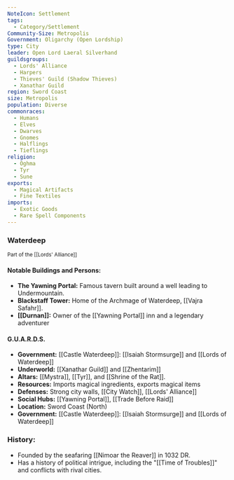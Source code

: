 ```yaml
---
NoteIcon: Settlement
tags:
  - Category/Settlement
Community-Size: Metropolis
Government: Oligarchy (Open Lordship)
type: City
leader: Open Lord Laeral Silverhand
guildsgroups:
  - Lords' Alliance
  - Harpers
  - Thieves' Guild (Shadow Thieves)
  - Xanathar Guild
region: Sword Coast
size: Metropolis
population: Diverse
commonraces:
  - Humans
  - Elves
  - Dwarves
  - Gnomes
  - Halflings
  - Tieflings
religion:
  - Oghma
  - Tyr
  - Sune
exports:
  - Magical Artifacts
  - Fine Textiles
imports:
  - Exotic Goods
  - Rare Spell Components
---
```

### Waterdeep
<small> Part of the [[Lords' Alliance]] <big>
#### Notable Buildings and Persons:

- **The Yawning Portal:** Famous tavern built around a well leading to Undermountain.
- **Blackstaff Tower:** Home of the Archmage of Waterdeep, [[Vajra Safahr]].
- **[[Durnan]]:** Owner of the [[Yawning Portal]] inn and a legendary adventurer


#### G.U.A.R.D.S.

- **Government:** [[Castle Waterdeep]]: [[Isaiah Stormsurge]] and [[Lords of Waterdeep]]
- **Underworld:** [[Xanathar Guild]] and [[Zhentarim]]
- **Altars:**  [[Mystra]], [[Tyr]], and [[Shrine of the Rat]]. 
- **Resources:** Imports magical ingredients, exports magical items  
- **Defenses:** Strong city walls,  [[City Watch]], [[Lords' Alliance]]  
- **Social Hubs:**  [[Yawning Portal]], [[Trade Before Raid]]
- **Location:**  Sword Coast (North)
- **Government:** [[Castle Waterdeep]]: [[Isaiah Stormsurge]] and [[Lords of Waterdeep]]

### History:

- Founded by the seafaring [[Nimoar the Reaver]] in 1032 DR.
- Has a history of political intrigue, including the "[[Time of Troubles]]" and conflicts with rival cities.
